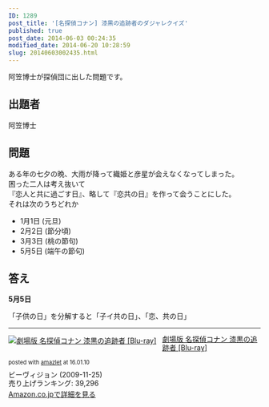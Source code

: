 ```yaml
---
ID: 1289
post_title: '[名探偵コナン] 漆黒の追跡者のダジャレクイズ'
published: true
post_date: 2014-06-03 00:24:35
modified_date: 2014-06-20 10:28:59
slug: 20140603002435.html
---
```

<p>阿笠博士が探偵団に出した問題です。<br />
<!--more--></p>
<h2>出題者</h2>
<p>阿笠博士</p>
<h2>問題</h2>
<p>ある年の七夕の晩、大雨が降って織姫と彦星が会えなくなってしまった。<br />
困った二人は考え抜いて<br />
『恋人と共に過ごす日』、略して『恋共の日』を作って会うことにした。<br />
それは次のうちどれか</p>
<ul>
<li>1月1日 (元旦)</li>
<li>2月2日 (節分<span class="text-muted">頃</span>)</li>
<li>3月3日 (桃の節句)</li>
<li>5月5日 (端午の節句)</li>
</ul>
<h2>答え</h2>
<p><strong>5月5日</strong></p>
<p>「子供の日」を分解すると「子イ共の日」、「恋、共の日」</p>
<hr>
<div class="amazlet-box" style="margin-bottom:0px;">
<div class="amazlet-image" style="float:left;margin:0px 12px 1px 0px;"><a href="http://www.amazon.co.jp/exec/obidos/ASIN/B002PA5I9Q/chafuso-22/ref=nosim/" name="amazletlink" target="_blank"><img decoding="async" lazyload="lazy" src="https://images-na.ssl-images-amazon.com/images/I/61ewm65EHJL._SL160_.jpg" alt="劇場版 名探偵コナン 漆黒の追跡者 [Blu-ray]" style="border: none;" /></a></div>
<div class="amazlet-info" style="line-height:120%; margin-bottom: 10px">
<div class="amazlet-name" style="margin-bottom:10px;line-height:120%"><a href="http://www.amazon.co.jp/exec/obidos/ASIN/B002PA5I9Q/chafuso-22/ref=nosim/" name="amazletlink" target="_blank">劇場版 名探偵コナン 漆黒の追跡者 [Blu-ray]</a></p>
<div class="amazlet-powered-date" style="font-size:80%;margin-top:5px;line-height:120%">posted with <a href="http://www.amazlet.com/" title="amazlet" target="_blank">amazlet</a> at 16.01.10</div>
</div>
<div class="amazlet-detail">ビーヴィジョン (2009-11-25)<br />売り上げランキング: 39,296</div>
<div class="amazlet-sub-info" style="float: left;">
<div class="amazlet-link" style="margin-top: 5px"><a href="http://www.amazon.co.jp/exec/obidos/ASIN/B002PA5I9Q/chafuso-22/ref=nosim/" name="amazletlink" target="_blank">Amazon.co.jpで詳細を見る</a></div>
</div>
</div>
<div class="amazlet-footer" style="clear: left"></div>
</div>